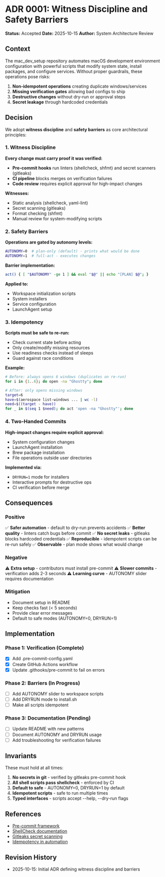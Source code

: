 # ADR 0001: Witness Discipline and Safety Barriers

**Status:** Accepted
**Date:** 2025-10-15
**Author:** System Architecture Review

## Context

The mac_dev_setup repository automates macOS development environment configuration with powerful scripts that modify system state, install packages, and configure services. Without proper guardrails, these operations pose risks:

1. **Non-idempotent operations** creating duplicate windows/services
2. **Missing verification gates** allowing bad configs to ship
3. **Destructive changes** without dry-run or approval steps
4. **Secret leakage** through hardcoded credentials

## Decision

We adopt **witness discipline** and **safety barriers** as core architectural principles:

### 1. Witness Discipline

**Every change must carry proof it was verified:**

- **Pre-commit hooks** run linters (shellcheck, shfmt) and secret scanners (gitleaks)
- **CI pipeline** blocks merges on verification failures
- **Code review** requires explicit approval for high-impact changes

**Witnesses:**
- Static analysis (shellcheck, yaml-lint)
- Secret scanning (gitleaks)
- Format checking (shfmt)
- Manual review for system-modifying scripts

### 2. Safety Barriers

**Operations are gated by autonomy levels:**

```bash
AUTONOMY=0  # plan-only (default) - prints what would be done
AUTONOMY=1  # full-act - executes changes
```

**Barrier implementation:**
```bash
act() { [ "$AUTONOMY" -ge 1 ] && eval "$@" || echo "[PLAN] $@"; }
```

**Applied to:**
- Workspace initialization scripts
- System installers
- Service configuration
- LaunchAgent setup

### 3. Idempotency

**Scripts must be safe to re-run:**

- Check current state before acting
- Only create/modify missing resources
- Use readiness checks instead of sleeps
- Guard against race conditions

**Example:**
```bash
# Before: always opens 6 windows (duplicates on re-run)
for i in {1..6}; do open -na "Ghostty"; done

# After: only opens missing windows
target=6
have=$(aerospace list-windows ... | wc -l)
need=$((target - have))
for _ in $(seq 1 $need); do act 'open -na "Ghostty"'; done
```

### 4. Two-Handed Commits

**High-impact changes require explicit approval:**

- System configuration changes
- LaunchAgent installation
- Brew package installation
- File operations outside user directories

**Implemented via:**
- `DRYRUN=1` mode for installers
- Interactive prompts for destructive ops
- CI verification before merge

## Consequences

### Positive

✅ **Safer automation** - default to dry-run prevents accidents
✅ **Better quality** - linters catch bugs before commit
✅ **No secret leaks** - gitleaks blocks hardcoded credentials
✅ **Reproducible** - idempotent scripts can be re-run safely
✅ **Observable** - plan mode shows what would change

### Negative

⚠️ **Extra setup** - contributors must install pre-commit
⚠️ **Slower commits** - verification adds 2-3 seconds
⚠️ **Learning curve** - AUTONOMY slider requires documentation

### Mitigation

- Document setup in README
- Keep checks fast (< 5 seconds)
- Provide clear error messages
- Default to safe modes (AUTONOMY=0, DRYRUN=1)

## Implementation

### Phase 1: Verification (Complete)
- [x] Add .pre-commit-config.yaml
- [x] Create GitHub Actions workflow
- [x] Update .githooks/pre-commit to fail on errors

### Phase 2: Barriers (In Progress)
- [ ] Add AUTONOMY slider to workspace scripts
- [ ] Add DRYRUN mode to install.sh
- [ ] Make all scripts idempotent

### Phase 3: Documentation (Pending)
- [ ] Update README with new patterns
- [ ] Document AUTONOMY and DRYRUN usage
- [ ] Add troubleshooting for verification failures

## Invariants

These must hold at all times:

1. **No secrets in git** - verified by gitleaks pre-commit hook
2. **All shell scripts pass shellcheck** - enforced by CI
3. **Default to safe** - AUTONOMY=0, DRYRUN=1 by default
4. **Idempotent scripts** - safe to run multiple times
5. **Typed interfaces** - scripts accept --help, --dry-run flags

## References

- [Pre-commit framework](https://pre-commit.com/)
- [ShellCheck documentation](https://www.shellcheck.net/)
- [Gitleaks secret scanning](https://github.com/gitleaks/gitleaks)
- [Idempotency in automation](https://en.wikipedia.org/wiki/Idempotence)

## Revision History

- 2025-10-15: Initial ADR defining witness discipline and barriers
